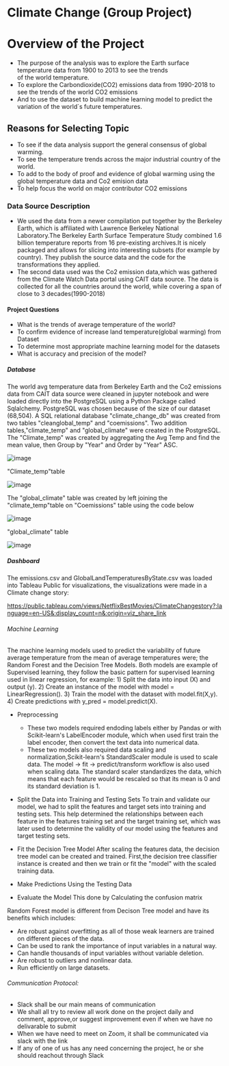 # Climate Change (Group Project)

# Overview of the Project
  * The purpose of the analysis was to explore the Earth surface temperature data from 1900 to 2013 to see the trends  
    of the world temperature.
  * To explore the Carbondioxide(CO2) emissions data from 1990-2018 to see the trends of the world CO2 emissions
  * And to use the dataset to build machine learning model to predict the variation of the world`s future temperatures.
    
## Reasons for Selecting Topic
  * To see if the data analysis support the general consensus of global warming.
  * To see the temperature trends across the major industrial country of the world.
  * To add to the body of proof and evidence of global warming using the global temperature data and Co2 emision data
  * To help focus the world on major contributor CO2 emissions
  

### Data Source Description
   * We used the data from a newer compilation put together by the Berkeley Earth, which is affiliated with Lawrence Berkeley
     National Laboratory.The Berkeley Earth Surface Temperature Study combined 1.6 billion temperature reports from 16 
     pre-existing archives.It is nicely packaged and allows for slicing into interesting subsets (for example by country). 
     They publish the source data and the code for the transformations they applied.
   * The second data used was the Co2 emission data,which was gathered from the Climate Watch Data portal using CAIT data source.
     The data is collected for all the countries around the world, while covering a span of close to 3 decades(1990-2018)

#### Project Questions
   * What is the trends of  average temperature of the world?
   * To confirm evidence of increase land temperature(global warming) from  Dataset
   * To determine most appropriate machine learning model for the datasets
   * What is accuracy and precision of the model?

##### Database 
  The world avg temperature data from Berkeley Earth and the Co2 emissions data from CAIT data source were cleaned 
  in jupyter notebook and were loaded directly into the PostgreSQL using a Python Package called Sqlalchemy.
  PostgreSQL was chosen because of the size of our dataset (68,504).
  A SQL relational database "climate_change_db" was created from two tables "cleanglobal_temp" and "coemissions".
  Two addition tables,"climate_temp" and "global_climate" were created in the PostgreSQL.
  The "Climate_temp" was created by aggregating the Avg Temp and find the mean value, then Group by "Year" and Order by "Year" ASC.
 
 ![image](https://user-images.githubusercontent.com/64270455/211418016-7df96bea-0c8e-4703-870a-e6b5bd98d6b5.png)
 
 "Climate_temp"table
 
 ![image](https://user-images.githubusercontent.com/64270455/211695266-7ac07096-1b85-4a20-a422-b969c0651d68.png)


  The "global_climate" table was created by left joining the "climate_temp"table on "Coemissions" table using the code below
 
 ![image](https://user-images.githubusercontent.com/64270455/211419498-5d13ea77-02ff-429e-8c19-6d97b39a6228.png)
 
 "global_climate" table
 
 ![image](https://user-images.githubusercontent.com/64270455/211695495-b753e729-6594-4b89-bd8c-8271cc2ad3de.png)

 
 

 
##### Dashboard
 The emissions.csv and GlobalLandTemperaturesByState.csv was loaded into Tableau Public for visualizations, 
 the visualizations were made in a Climate change story:
     
 https://public.tableau.com/views/NetflixBestMovies/ClimateChangestory?:language=en-US&:display_count=n&:origin=viz_share_link
 
 
###### Machine Learning
   The machine learning models used to predict the variability of future average temperature from the mean of average temperatures were;
   the Random Forest and the Decision Tree Models. Both models are example of Supervised learning, they follow
   the basic pattern for supervised learning used in linear regression, for example:
     1) Split the data into input (X) and output (y).
     2) Create an instance of the model with model = LinearRegression().
     3) Train the model with the dataset with model.fit(X,y).
     4) Create predictions with y_pred = model.predict(X).
   
* Preprocessing
   * These two models required endoding labels either by  Pandas or with Scikit-learn's LabelEncoder module,
     which when used  first train the label encoder, then convert the text data into numerical data.
   * These two models also required data scaling and normalization,Scikit-learn's StandardScaler module is used to scale data.
   The model -> fit -> predict/transform workflow is also used when scaling data. The standard scaler standardizes the data,
   which means that each feature would be rescaled so that its mean is 0 and its standard deviation is 1.
   
* Split the Data into Training and Testing Sets
   To train and validate our model, we had to split the features and target sets into training and testing sets.
   This  help determined the relationships between each feature in the features training set and the target training set,
   which was later used to determine the validity of our model using the features and target testing sets.
   
* Fit the Decision Tree Model
   After scaling the features data, the decision tree model can be created and trained. First,the decision tree classifier 
   instance is created and then we train or fit the "model" with the scaled training data.
   
* Make Predictions Using the Testing Data
   
* Evaluate the Model
  This done by  Calculating the confusion matrix
   
 Random Forest model is different from Decison Tree model and have its benefits which includes:
   * Are robust against overfitting as all of those weak learners are trained on different pieces of the data.
   * Can be used to rank the importance of input variables in a natural way.
   * Can handle thousands of input variables without variable deletion.
   * Are robust to outliers and nonlinear data.
   * Run efficiently on large datasets.
   
 ###### Communication Protocol:
  * Slack shall be our main means of communication
  * We shall all try to review all work done on the project daily and comment, approve,or suggest improvement even if when we 
    have no delivarable to submit
  * When we have need to meet on Zoom, it shall be communicated via slack with the link
  * If any of one of us has any need  concerning the project, he or she should reachout through Slack     



